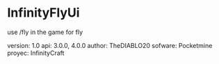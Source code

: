 # InfinityFlyUi

use /fly in  the game for fly

version: 1.0
api: 3.0.0, 4.0.0
author: TheDIABLO20
sofware: Pocketmine
proyec: InfinityCraft
